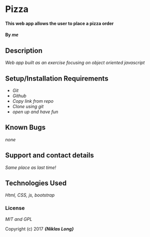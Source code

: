 # Pizza

#### This web app allows the user to place a pizza order

#### By _**me**_

## Description

_Web app built as an exercise focusing on object oriented javascript_

## Setup/Installation Requirements

* _Git_
* _Github_
* _Copy link from repo_
* _Clone using git_
* _open up and have fun_


## Known Bugs

_none_

## Support and contact details

_Same place as last time!_

## Technologies Used

_Html, CSS, js, bootstrap_

### License

*MIT and GPL*

Copyright (c) 2017 **_{Niklas Long}_**

